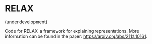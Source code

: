 # RELAX

(under development)

Code for RELAX, a framework for explaining representations. More information can be found in the paper: https://arxiv.org/abs/2112.10161.
